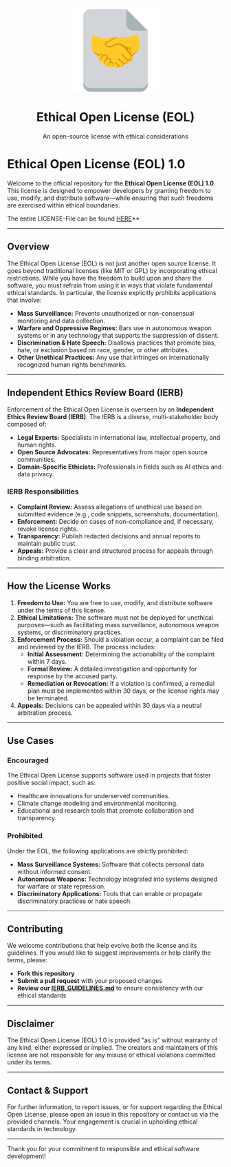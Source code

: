 <p align="center">
  <img src="./file_with_handshake.png" alt="Ethical Open License Logo" width="200">
</p>

<h1 align="center">Ethical Open License (EOL)</h1>
<p align="center">An open-source license with ethical considerations</p>



# Ethical Open License (EOL) 1.0

Welcome to the official repository for the **Ethical Open License (EOL) 1.0**. This license is designed to empower developers by granting freedom to use, modify, and distribute software—while ensuring that such freedoms are exercised within ethical boundaries.

The entire LICENSE-File can be found [HERE](./LICENSE)**

---

## Overview

The Ethical Open License (EOL) is not just another open source license. It goes beyond traditional licenses (like MIT or GPL) by incorporating ethical restrictions. While you have the freedom to build upon and share the software, you must refrain from using it in ways that violate fundamental ethical standards. In particular, the license explicitly prohibits applications that involve:

- **Mass Surveillance:** Prevents unauthorized or non-consensual monitoring and data collection.
- **Warfare and Oppressive Regimes:** Bars use in autonomous weapon systems or in any technology that supports the suppression of dissent.
- **Discrimination & Hate Speech:** Disallows practices that promote bias, hate, or exclusion based on race, gender, or other attributes.
- **Other Unethical Practices:** Any use that infringes on internationally recognized human rights benchmarks.

---

## Independent Ethics Review Board (IERB)

Enforcement of the Ethical Open License is overseen by an **Independent Ethics Review Board (IERB)**. The IERB is a diverse, multi-stakeholder body composed of:

- **Legal Experts:** Specialists in international law, intellectual property, and human rights.
- **Open Source Advocates:** Representatives from major open source communities.
- **Domain-Specific Ethicists:** Professionals in fields such as AI ethics and data privacy.

### IERB Responsibilities

- **Complaint Review:** Assess allegations of unethical use based on submitted evidence (e.g., code snippets, screenshots, documentation).
- **Enforcement:** Decide on cases of non-compliance and, if necessary, revoke license rights.
- **Transparency:** Publish redacted decisions and annual reports to maintain public trust.
- **Appeals:** Provide a clear and structured process for appeals through binding arbitration.

---

## How the License Works

1. **Freedom to Use:** You are free to use, modify, and distribute software under the terms of this license.
2. **Ethical Limitations:** The software must not be deployed for unethical purposes—such as facilitating mass surveillance, autonomous weapon systems, or discriminatory practices.
3. **Enforcement Process:** Should a violation occur, a complaint can be filed and reviewed by the IERB. The process includes:
   - **Initial Assessment:** Determining the actionability of the complaint within 7 days.
   - **Formal Review:** A detailed investigation and opportunity for response by the accused party.
   - **Remediation or Revocation:** If a violation is confirmed, a remedial plan must be implemented within 30 days, or the license rights may be terminated.
4. **Appeals:** Decisions can be appealed within 30 days via a neutral arbitration process.

---

## Use Cases

### Encouraged

The Ethical Open License supports software used in projects that foster positive social impact, such as:
- Healthcare innovations for underserved communities.
- Climate change modeling and environmental monitoring.
- Educational and research tools that promote collaboration and transparency.

### Prohibited

Under the EOL, the following applications are strictly prohibited:
- **Mass Surveillance Systems:** Software that collects personal data without informed consent.
- **Autonomous Weapons:** Technology integrated into systems designed for warfare or state repression.
- **Discriminatory Applications:** Tools that can enable or propagate discriminatory practices or hate speech.

---

## Contributing

We welcome contributions that help evolve both the license and its guidelines. If you would like to suggest improvements or help clarify the terms, please:

- **Fork this repository**
- **Submit a pull request** with your proposed changes
- **Review our [IERB_GUIDELINES.md](./IERB_GUIDELINES.md)** to ensure consistency with our ethical standards

---

## Disclaimer

The Ethical Open License (EOL) 1.0 is provided "as is" without warranty of any kind, either expressed or implied. The creators and maintainers of this license are not responsible for any misuse or ethical violations committed under its terms.

---

## Contact & Support

For further information, to report issues, or for support regarding the Ethical Open License, please open an issue in this repository or contact us via the provided channels. Your engagement is crucial in upholding ethical standards in technology.

---

Thank you for your commitment to responsible and ethical software development!

